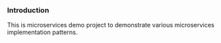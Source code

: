 ### Introduction
This is microservices demo project to demonstrate various microservices implementation patterns. 